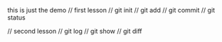 this is just the demo
// first lesson
// git init
// git add
// git commit
// git status

// second lesson
// git log
// git show
// git diff